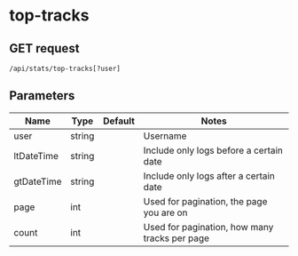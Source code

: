 # top-tracks

## GET request

`/api/stats/top-tracks[?user]`

## Parameters

|Name|Type|Default|Notes|
|---|---|---|---|
|user|string||Username|
|ltDateTime|string||Include only logs before a certain date|
|gtDateTime|string||Include only logs after a certain date|
|page|int||Used for pagination, the page you are on|
|count|int||Used for pagination, how many tracks per page|